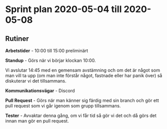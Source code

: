 # Sprint plan 2020-05-04 till 2020-05-08

## Rutiner

**Arbetstider** - 10:00 till 15:00 preliminärt 

**Standup** - Görs när vi börjar klockan 10:00.

Vi avslutar 14:45 med en gemensam avstämning och om det är något som man vill ta upp (om man inte förstår något, fastnade eller har panik över) så diskuterar vi det tillsammans.

**Kommunikationsvägar** - Discord

**Pull Request** - Görs när man känner sig färdig med sin branch och gör ett pull request som vi går igenom som grupp tillsammans.

**Tester** - Avvaktar denna gång, om vi får tid så gör vi det och då görs det innan man gör en pull request.